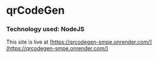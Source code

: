 # qrCodeGen

### Technology used: NodeJS

This site is live at [https://qrcodegen-smpe.onrender.com/](https://qrcodegen-smpe.onrender.com/)
